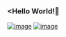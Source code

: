 ### <Hello World!👋

[![image](https://user-images.githubusercontent.com/76183510/117904428-061b5000-b2da-11eb-8269-3ff44233a191.png)](https://www.linkedin.com/in/ceydaeser/)
[![image](https://user-images.githubusercontent.com/76183510/117905001-12ec7380-b2db-11eb-98a0-99e8d1c9d3ef.png)](https://www.youtube.com/channel/UCKkx9iiNkWhjWUVSIOm9f7g)



<!--
**cceydae/cceydae** is a ✨ _special_ ✨ repository because its `README.md` (this file) appears on your GitHub profile.


Here are some ideas to get you started:

- 🔭 I’m currently working on ...
- 🌱 I’m currently learning ...
- 👯 I’m looking to collaborate on ...
- 🤔 I’m looking for help with ...
- 💬 Ask me about ...
- 📫 How to reach me: ...
- 😄 Pronouns: ...
- ⚡ Fun fact: ...
-->
